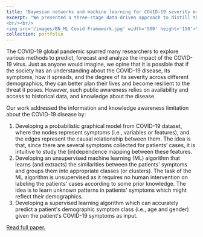 ```yaml
---
title: "Bayesian networks and machine learning for COVID-19 severity explanation"
excerpt: "We presented a three-stage data-driven approach to distill the hidden information about COVID-19. The first stage employs a Bayesian network structure learning method to identify the causal relationships among COVID-19 symptoms and their intrinsic demographic variables. As a second stage, the output from the Bayesian network structure learning, serves as a useful guide to train an unsupervised machine learning (ML) algorithm that uncovers the similarities in patients' symptoms through clustering. The final stage then leverages the labels obtained from clustering to train a demographic symptom identification model which predicts a patient's symptom class and the corresponding demographic probability distribution.
<br/><br/>
<img src='/images/BN_ML Covid Framework.jpg' width='500' height='150'>"
collection: portfolio
---
```


The COVID-19 global pandemic spurred many researchers to explore various methods to predict, forecast and analyze the impact of the COVID-19 virus. Just as anyone would imagine, we opine that it is possible that if the society has an understanding about the COVID-19 disease, its symptoms, how it spreads, and the degree of its severity across different demographics, they can better plan their lives and become resilient to the threat it poses. However, such public awareness relies on availability and access to historical data, and knowledge about the disease. 

Our work addressed the information and knowledge awareness limitation about the COVID-19 disease by:
1. Developing a probabilistic graphical model from COVID-19 dataset, where the nodes represent symptoms (i.e., variables or features), and the edges represent the causal relationship between them. The idea is that, since there are several symptoms collected for patients’ cases, it is intuitive to study the (in)dependence mapping between these features.
2. Developing an unsupervised machine learning (ML) algorithm that learns (and extracts) the similarities between the patients' symptoms and groups them into appropriate classes (or clusters). The task of the ML algorithm is unsupervised as it requires no human intervention on labeling the patients’ cases according to some prior knowledge. The idea is to learn unknown patterns in patients' symptoms which might reflect their demographics.
3. Developing a supervised learning algorithm which can accurately predict a patient's demographic symptom class (i.e., age and gender) given the patient's COVID-19 symptoms as input.

[Read full paper.](https://arxiv.org/abs/2406.10807)
